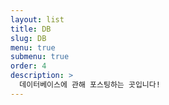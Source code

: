 ```yaml
---
layout: list
title: DB
slug: DB
menu: true
submenu: true
order: 4
description: >
  데이터베이스에 관해 포스팅하는 곳입니다!
---
```

